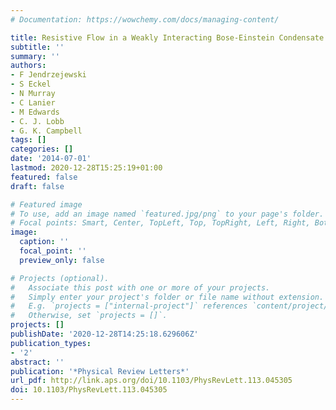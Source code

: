 ```yaml
---
# Documentation: https://wowchemy.com/docs/managing-content/

title: Resistive Flow in a Weakly Interacting Bose-Einstein Condensate
subtitle: ''
summary: ''
authors:
- F Jendrzejewski
- S Eckel
- N Murray
- C Lanier
- M Edwards
- C. J. Lobb
- G. K. Campbell
tags: []
categories: []
date: '2014-07-01'
lastmod: 2020-12-28T15:25:19+01:00
featured: false
draft: false

# Featured image
# To use, add an image named `featured.jpg/png` to your page's folder.
# Focal points: Smart, Center, TopLeft, Top, TopRight, Left, Right, BottomLeft, Bottom, BottomRight.
image:
  caption: ''
  focal_point: ''
  preview_only: false

# Projects (optional).
#   Associate this post with one or more of your projects.
#   Simply enter your project's folder or file name without extension.
#   E.g. `projects = ["internal-project"]` references `content/project/deep-learning/index.md`.
#   Otherwise, set `projects = []`.
projects: []
publishDate: '2020-12-28T14:25:18.629606Z'
publication_types:
- '2'
abstract: ''
publication: '*Physical Review Letters*'
url_pdf: http://link.aps.org/doi/10.1103/PhysRevLett.113.045305
doi: 10.1103/PhysRevLett.113.045305
---
```

